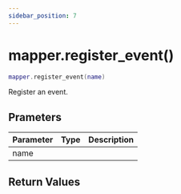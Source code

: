 ```yaml
---
sidebar_position: 7
---
```


# mapper.register_event()
```lua
mapper.register_event(name)
```
Register an event.


## Prameters
|Parameter|Type|Description|
|-|-|-|
|name|||


## Return Values
